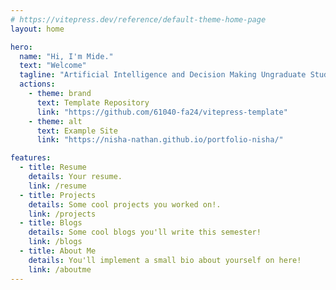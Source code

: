 ```yaml
---
# https://vitepress.dev/reference/default-theme-home-page
layout: home

hero:
  name: "Hi, I'm Mide."
  text: "Welcome"
  tagline: "Artificial Intelligence and Decision Making Ungraduate Student at MIT"
  actions:
    - theme: brand
      text: Template Repository
      link: "https://github.com/61040-fa24/vitepress-template"
    - theme: alt
      text: Example Site
      link: "https://nisha-nathan.github.io/portfolio-nisha/"

features:
  - title: Resume
    details: Your resume.
    link: /resume
  - title: Projects
    details: Some cool projects you worked on!.
    link: /projects
  - title: Blogs
    details: Some cool blogs you'll write this semester!
    link: /blogs
  - title: About Me
    details: You'll implement a small bio about yourself on here!
    link: /aboutme
---
```

